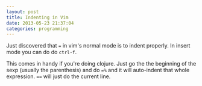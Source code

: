 ```yaml
---
layout: post
title: Indenting in Vim
date: 2013-05-23 21:37:04
categories: programming
---
```

Just discovered that `=` in vim's normal mode is to indent properly.  In insert
mode you can do do `ctrl-f`.

This comes in handy if you're doing clojure.  Just go the the beginning of the
sexp (usually the parenthesis) and do `=%` and it will auto-indent that whole
expression.  `==` will just do the current line.
